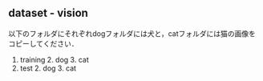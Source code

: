 ## dataset - vision

以下のフォルダにそれぞれdogフォルダには犬と，catフォルダには猫の画像をコピーしてください．

1. training
	2. dog
	3. cat
1. test
	2. dog
	3. cat